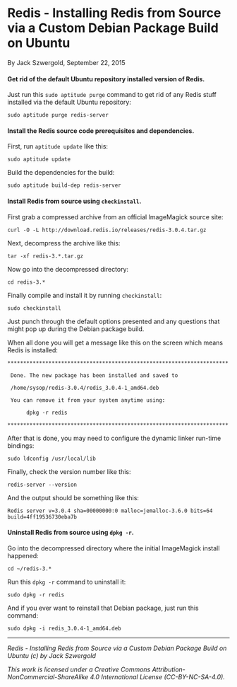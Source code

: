 # Redis - Installing Redis from Source via a Custom Debian Package Build on Ubuntu

By Jack Szwergold, September 22, 2015

#### Get rid of the default Ubuntu repository installed version of Redis.

Just run this `sudo aptitude purge` command to get rid of any Redis stuff installed via the default Ubuntu repository:

    sudo aptitude purge redis-server

#### Install the Redis source code prerequisites and dependencies.

First, run `aptitude update` like this:

    sudo aptitude update

Build the dependencies for the build:

    sudo aptitude build-dep redis-server

#### Install Redis from source using `checkinstall`.

First grab a compressed archive from an official ImageMagick source site:

	curl -O -L http://download.redis.io/releases/redis-3.0.4.tar.gz	
Next, decompress the archive like this:

	tar -xf redis-3.*.tar.gz
	
Now go into the decompressed directory:

	cd redis-3.*
	
Finally compile and install it by running `checkinstall`:

	sudo checkinstall

Just punch through the default options presented and any questions that might pop up during the Debian package build.

When all done you will get a message like this on the screen which means Redis is installed:

	**********************************************************************
	
	 Done. The new package has been installed and saved to
	
	 /home/sysop/redis-3.0.4/redis_3.0.4-1_amd64.deb
	
	 You can remove it from your system anytime using: 
	
	      dpkg -r redis
	
	**********************************************************************

After that is done, you may need to configure the dynamic linker run-time bindings:

	sudo ldconfig /usr/local/lib

Finally, check the version number like this:

	redis-server --version

And the output should be something like this:

	Redis server v=3.0.4 sha=00000000:0 malloc=jemalloc-3.6.0 bits=64 build=4ff19536730eba7b

#### Uninstall Redis from source using `dpkg -r`.

Go into the decompressed directory where the initial ImageMagick install happened:

	cd ~/redis-3.*

Run this `dpkg -r` command to uninstall it:

    sudo dpkg -r redis

And if you ever want to reinstall that Debian package, just run this command:

    sudo dpkg -i redis_3.0.4-1_amd64.deb

***

*Redis - Installing Redis from Source via a Custom Debian Package Build on Ubuntu (c) by Jack Szwergold*

*This work is licensed under a Creative Commons Attribution-NonCommercial-ShareAlike 4.0 International License (CC-BY-NC-SA-4.0).*